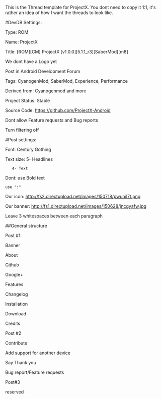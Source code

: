This is the Thread template for ProjectX.
You dont need to copy it 1:1, it's rather an idea of how I want the threads to look like. 

#DevDB Settings:

Type: ROM

Name: ProjectX

Title: [ROM][CM] ProjectX [v1.0.0][5.1.1_r3][SaberMod][m8]
 
We dont have a Logo yet

Post in Android Development Forum

Tags: CyanogenMod, SaberMod, Experience, Performance

Derived from: Cyanogenmod and more

Project Status: Stable

Source Code: https://github.com/ProjectX-Android

Dont allow Feature requests and Bug reports

Turn filtering off


#Post settings:

Font: Century Gothing

Text size: 5- Headlines

	   4- Text

Dont:
	use Bold text

	use ":"

Our icon: http://fs2.directupload.net/images/150718/pwuhil7t.png

Our banner: http://fs1.directupload.net/images/150628/jncgyafw.jpg

Leave 3 whitespaces between each paragraph

##General structure

Post #1:

Banner

About

Github

Google+

Features

Changelog

Installation

Download

Credits

Post #2

Contribute

Add support for another device

Say Thank you

Bug report/Feature requests

Post#3

reserved
